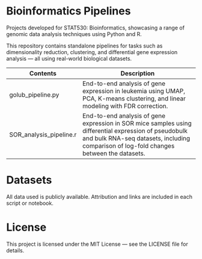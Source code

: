 # Bioinformatics Pipelines 
Projects developed for STAT530: Bioinformatics, showcasing a range of genomic data analysis techniques using Python and R.

This repository contains standalone pipelines for tasks such as dimensionality reduction, clustering, and differential gene expression analysis — all using real-world biological datasets.

| Contents                | Description                                                                                                                                                                                                 |
| ----------------------- | ----------------------------------------------------------------------------------------------------------------------------------------------------------------------------------------------------------- |
| golub_pipeline.py       | End-to-end analysis of gene expression in leukemia using UMAP, PCA, K-means clustering, and linear modeling with FDR correction.                                                                            |
| SOR_analysis_pipeline.r | End-to-end analysis of gene expression in SOR mice samples using differential expression of pseudobulk and bulk RNA-seq datasets, including comparison of log-fold changes between the datasets.|

# Datasets
All data used is publicly available. Attribution and links are included in each script or notebook.

# License
This project is licensed under the MIT License — see the LICENSE file for details.
